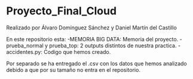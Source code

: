 # Proyecto_Final_Cloud

Realizado por Álvaro Domínguez Sánchez y Daniel Martín del Castillo
 
En este repositorio esta:
    -MEMORIA BIG DATA: Memoria del proyecto.
    -prueba_normal y prueba_top: 2 outputs distintos de nuestra practica.
    -accidentes.py: Codigo que hemos creado.

Por separado se ha entregado el .csv con los datos que hemos analizado
debido a que por su tamaño no entra en el repositorio.